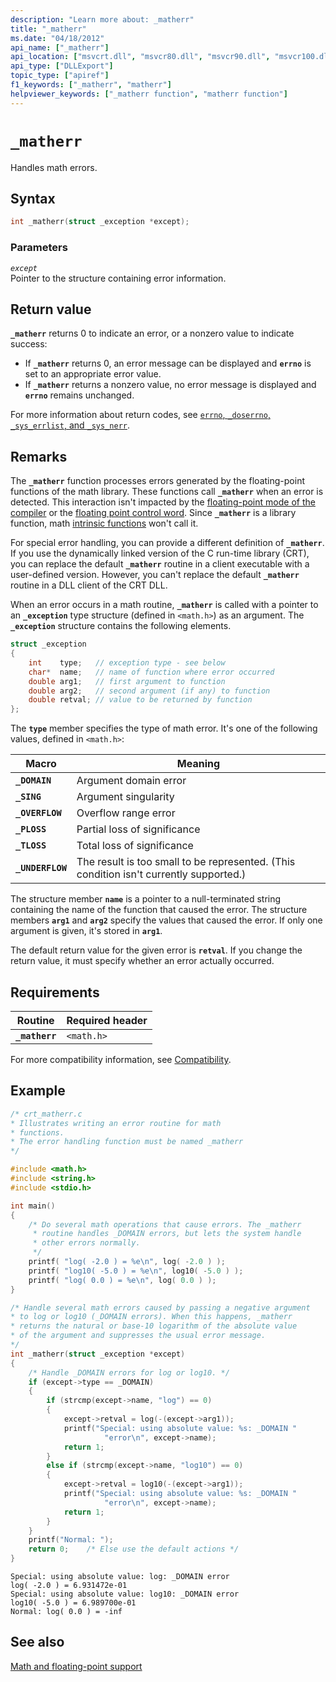 ```yaml
---
description: "Learn more about: _matherr"
title: "_matherr"
ms.date: "04/18/2012"
api_name: ["_matherr"]
api_location: ["msvcrt.dll", "msvcr80.dll", "msvcr90.dll", "msvcr100.dll", "msvcr100_clr0400.dll", "msvcr110.dll", "msvcr110_clr0400.dll", "msvcr120.dll", "msvcr120_clr0400.dll", "ucrtbase.dll"]
api_type: ["DLLExport"]
topic_type: ["apiref"]
f1_keywords: ["_matherr", "matherr"]
helpviewer_keywords: ["_matherr function", "matherr function"]
---
```

# `_matherr`

Handles math errors.

## Syntax

```C
int _matherr(struct _exception *except);
```

### Parameters

*`except`*\
Pointer to the structure containing error information.

## Return value

**`_matherr`** returns 0 to indicate an error, or a nonzero value to indicate success:

- If **`_matherr`** returns 0, an error message can be displayed and **`errno`** is set to an appropriate error value.
- If **`_matherr`** returns a nonzero value, no error message is displayed and **`errno`** remains unchanged.

For more information about return codes, see [`errno`, `_doserrno`, `_sys_errlist`, and `_sys_nerr`](../errno-doserrno-sys-errlist-and-sys-nerr.md).

## Remarks

The **`_matherr`** function processes errors generated by the floating-point functions of the math library. These functions call **`_matherr`** when an error is detected. This interaction isn't impacted by the [floating-point mode of the compiler](../../build/reference/fp-specify-floating-point-behavior.md) or the [floating point control word](./control87-controlfp-control87-2.md). Since **`_matherr`** is a library function, math [intrinsic functions](../../intrinsics/compiler-intrinsics.md) won't call it.

For special error handling, you can provide a different definition of **`_matherr`**. If you use the dynamically linked version of the C run-time library (CRT), you can replace the default **`_matherr`** routine in a client executable with a user-defined version. However, you can't replace the default **`_matherr`** routine in a DLL client of the CRT DLL.

When an error occurs in a math routine, **`_matherr`** is called with a pointer to an **`_exception`** type structure (defined in `<math.h>`) as an argument. The **`_exception`** structure contains the following elements.

```C
struct _exception
{
    int    type;   // exception type - see below
    char*  name;   // name of function where error occurred
    double arg1;   // first argument to function
    double arg2;   // second argument (if any) to function
    double retval; // value to be returned by function
};
```

The **`type`** member specifies the type of math error. It's one of the following values, defined in `<math.h>`:

|Macro|Meaning|
|-|-|
| **`_DOMAIN`** | Argument domain error |
| **`_SING`** | Argument singularity |
| **`_OVERFLOW`** | Overflow range error |
| **`_PLOSS`** | Partial loss of significance |
| **`_TLOSS`** | Total loss of significance |
| **`_UNDERFLOW`** | The result is too small to be represented. (This condition isn't currently supported.) |

The structure member **`name`** is a pointer to a null-terminated string containing the name of the function that caused the error. The structure members **`arg1`** and **`arg2`** specify the values that caused the error. If only one argument is given, it's stored in **`arg1`**.

The default return value for the given error is **`retval`**. If you change the return value, it must specify whether an error actually occurred.

## Requirements

|Routine|Required header|
|-------------|---------------------|
|**`_matherr`**|`<math.h>`|

For more compatibility information, see [Compatibility](../compatibility.md).

## Example

```C
/* crt_matherr.c
* Illustrates writing an error routine for math
* functions. 
* The error handling function must be named _matherr
*/

#include <math.h>
#include <string.h>
#include <stdio.h>

int main()
{
    /* Do several math operations that cause errors. The _matherr
     * routine handles _DOMAIN errors, but lets the system handle
     * other errors normally.
     */
    printf( "log( -2.0 ) = %e\n", log( -2.0 ) );
    printf( "log10( -5.0 ) = %e\n", log10( -5.0 ) );
    printf( "log( 0.0 ) = %e\n", log( 0.0 ) );
}

/* Handle several math errors caused by passing a negative argument
* to log or log10 (_DOMAIN errors). When this happens, _matherr
* returns the natural or base-10 logarithm of the absolute value
* of the argument and suppresses the usual error message.
*/
int _matherr(struct _exception *except)
{
    /* Handle _DOMAIN errors for log or log10. */
    if (except->type == _DOMAIN)
    {
        if (strcmp(except->name, "log") == 0)
        {
            except->retval = log(-(except->arg1));
            printf("Special: using absolute value: %s: _DOMAIN "
                     "error\n", except->name);
            return 1;
        }
        else if (strcmp(except->name, "log10") == 0)
        {
            except->retval = log10(-(except->arg1));
            printf("Special: using absolute value: %s: _DOMAIN "
                     "error\n", except->name);
            return 1;
        }
    }
    printf("Normal: ");
    return 0;    /* Else use the default actions */
}
```

```Output
Special: using absolute value: log: _DOMAIN error
log( -2.0 ) = 6.931472e-01
Special: using absolute value: log10: _DOMAIN error
log10( -5.0 ) = 6.989700e-01
Normal: log( 0.0 ) = -inf
```

## See also

[Math and floating-point support](../floating-point-support.md)
